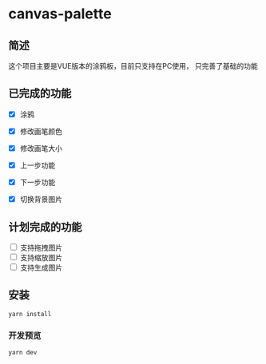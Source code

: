 # canvas-palette

## 简述 
这个项目主要是VUE版本的涂鸦板，目前只支持在PC使用，
只完善了基础的功能

## 已完成的功能
-[x] 涂鸦
-[x] 修改画笔颜色
-[x] 修改画笔大小
-[x] 上一步功能
-[x] 下一步功能
-[x] 切换背景图片


## 计划完成的功能

<input type="checkbox"> 支持拖拽图片 </input><br>
<input type="checkbox"> 支持缩放图片 </input><br>
<input type="checkbox"> 支持生成图片 </input><br>

## 安装

```
yarn install
```

### 开发预览
```
yarn dev
```
